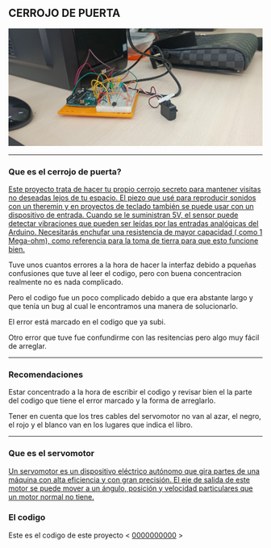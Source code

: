 ## CERROJO DE PUERTA

![](https://github.com/Samael696/arduino/blob/main/IMG_20220126_114944.jpg?raw=true)

---------

### Que es el cerrojo de puerta?

[Este proyecto trata de hacer tu propio cerrojo secreto para mantener visitas no deseadas lejos de tu espacio. El piezo que usé para reproducir sonidos con un theremin y en proyectos de teclado también se puede usar con un dispositivo de entrada. Cuando se le suministran 5V, el sensor puede detectar vibraciones que pueden ser leídas por las entradas analógicas del Arduino. Necesitarás enchufar una resistencia de mayor capacidad ( como 1 Mega-ohm), como referencia para la toma de tierra para que esto funcione bien.](http://informaticajorge2bach.blogspot.com/2017/05/arduino-proyecto-12-cerrojo-de-puerta.html)

Tuve unos cuantos errores a la hora de hacer la interfaz debido a pqueñas confusiones que tuve al leer el codigo, pero con buena concentracion
realmente no es nada complicado.

Pero el codigo fue un poco complicado debido a que era abstante largo y que tenía un bug al cual le encontramos una manera de solucionarlo.

El error está marcado en el codigo que ya subi.

Otro error que tuve fue confundirme con las resitencias pero algo muy fácil de arreglar.


---------

### Recomendaciones

Estar concentrado a la hora de escribir el codigo y revisar bien el la parte del codigo que tiene el error marcado y la forma de arreglarlo.

Tener en cuenta que los tres cables del servomotor no van al azar, el negro, el rojo y el blanco van en los lugares que indica el libro.

--------

### Que es el servomotor

[Un servomotor es un dispositivo eléctrico autónomo que gira partes de una máquina con alta eficiencia y con gran precisión. El eje de salida de este motor se puede mover a un ángulo, posición y velocidad particulares que un motor normal no tiene.](https://www.google.com/search?channel=fs&client=ubuntu&q=servomotor)



### El codigo

Este es el codigo de este proyecto   < [0000000000](https://github.com/Samael696/arduino/blob/main/codigo%20cerrojo%20de%20puerta.ino) >



